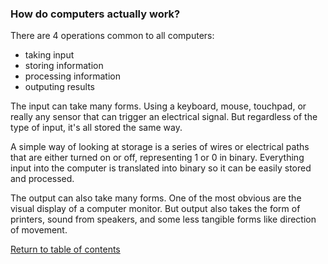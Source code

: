 ### How do computers actually work?

There are 4 operations common to all computers:

- taking input
- storing information
- processing information
- outputing results

The input can take many forms. Using a keyboard, mouse, touchpad, or really any sensor that can trigger an electrical signal. But regardless of the type of input, it's all stored the same way.

A simple way of looking at storage is a series of wires or electrical paths that are either turned on or off, representing 1 or 0 in binary. Everything input into the computer is translated into binary so it can be easily stored and processed.

The output can also take many forms. One of the most obvious are the visual display of a computer monitor. But output also takes the form of printers, sound from speakers, and some less tangible forms like direction of movement.

[Return to table of contents](README.md)